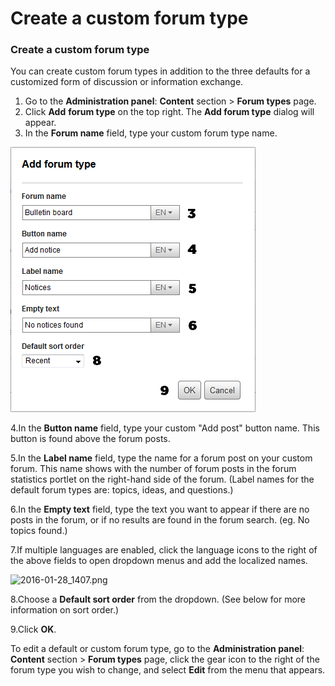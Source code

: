 # Create a custom forum type



### Create a custom forum type

You can create custom forum types in addition to the three defaults for a customized form of discussion or information exchange.

1. Go to the **Administration panel**: **Content** section &gt; **Forum types** page.
2. Click **Add** **forum type** on the top right. The **Add forum type** dialog will appear.
3. In the **Forum name** field, type your custom forum type name.

![](../../../.gitbook/assets/1%20%2820%29.png)



4.In the **Button name** field, type your custom "Add post" button name. This button is found above the forum posts.

5.In the **Label name** field, type the name for a forum post on your custom forum. This name shows with the number of forum posts in the forum statistics portlet on the right-hand side of the forum. \(Label names for the default forum types are: topics, ideas, and questions.\)

6.In the **Empty text** field, type the text you want to appear if there are no posts in the forum, or if no results are found in the forum search. \(eg. No topics found.\)

7.If multiple languages are enabled, click the language icons to the right of the above fields to open dropdown menus and add the localized names.

![2016-01-28\_1407.png](https://community.thoughtfarmer.com/imagethumb/219770130000/16751/950x950/False/2016-01-28_1407.png)

8.Choose a **Default sort order** from the dropdown. \(See below for more information on sort order.\)

9.Click **OK**.

To edit a default or custom forum type, go to the **Administration panel**: **Content** section &gt; **Forum types** page, click the gear icon to the right of the forum type you wish to change, and select **Edit** from the menu that appears.  


